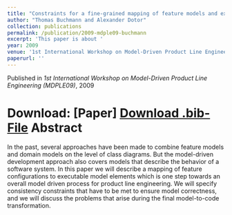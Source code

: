 ```yaml
---
title: "Constraints for a fine-grained mapping of feature models and executable domain models"
author: "Thomas Buchmann and Alexander Dotor"
collection: publications
permalink: /publication/2009-mdple09-buchmann
excerpt: 'This paper is about '
year: 2009
venue: '1st International Workshop on Model-Driven Product Line Engineering (MDPLE09)'
paperurl: ''
---
```


Published in *1st International Workshop on Model-Driven Product Line Engineering (MDPLE09)*, 2009

Download: [Paper]
[Download .bib-File](http://tbuchmann.github.io/files/mdple09-buchmann.bib)
Abstract
=====

In the past, several approaches have been made to combine feature models and domain models on the level of class diagrams. But the model-driven development approach also covers models that describe the behavior of a software system. In this paper we will describe a mapping of feature configurations to executable model elements which is one step towards an overall model driven process for product line engineering. We will specify consistency constraints that have to be met to ensure model correctness, and we will discuss the problems that arise during the final model-to-code transformation.
